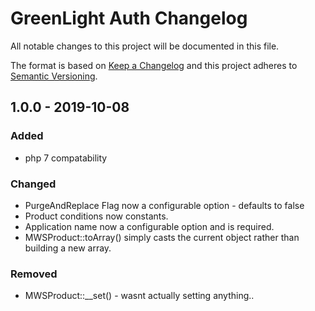 # GreenLight Auth Changelog

All notable changes to this project will be documented in this file.

The format is based on [Keep a Changelog](http://keepachangelog.com/) and this project adheres to [Semantic Versioning](http://semver.org/).


## 1.0.0 - 2019-10-08
### Added
- php 7 compatability

### Changed 
- PurgeAndReplace Flag now a configurable option - defaults to false
- Product conditions now constants.
- Application name now a configurable option and is required.
- MWSProduct::toArray() simply casts the current object rather than building a new array.

### Removed
- MWSProduct::__set() - wasnt actually setting anything..